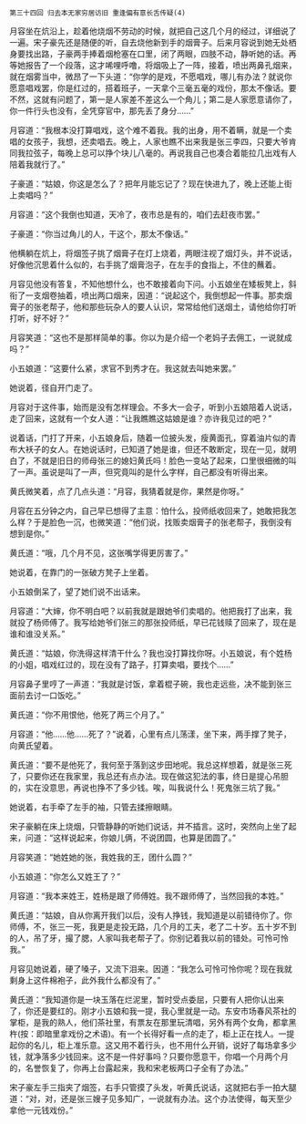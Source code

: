     第三十四回 归去本无家穷居访旧 重逢偏有意长舌传疑(4) 

   月容坐在炕沿上，趁着他烧烟不劳动的时候，就把自己这几个月的经过，详细说了一遍。宋子豪先还是随便的听，自去烧他新到手的烟膏子。后来月容说到她无处栖身要找出路，子豪两手捧着烟枪塞在口里，闭了两眼，四肢不动，静听她的话。再等她报告了一个段落，这才唏哩呼噜，将烟吸上了一阵，接着，喷出两鼻孔烟来，就在烟雾当中，微昂了一下头道：“你学的是戏，不愿唱戏，哪儿有办法？就说你愿意唱戏罢，你是红过的，搭着班子，一天拿个三毫五毫的戏份，那太不像话。要不然，这就有问题了，第一是人家差不差这么一个角儿；第二是人家愿意请你了，你一件行头也没有，全凭穿官中，那先丢了身分……”

   月容道：“我根本没打算唱戏，这个难不着我。我的出身，用不着瞒，就是一个卖唱的女孩子，我想，还卖唱去。晚上，人家也瞧不出来我是张三李四，只要大爷肯同我拉弦子，每晚上总可以挣个块儿八毫的。再说我自己也凑合着能拉几出戏有人陪着我就行了。”

   子豪道：“姑娘，你这是怎么了？把年月能忘记了？现在快进九了，晚上还能上街上卖唱吗？”

   月容道：“这个我倒也知道，天冷了，夜市总是有的，咱们去赶夜市罢。”

   子豪道：“你当过角儿的人，干这个，那太不像话。”

   他横躺在炕上，将烟签子挑了烟膏子在灯上烧着，两眼注视了烟灯头，并不说话，好像他沉思着什么似的，右手挑了烟膏泡子，在左手的食指上，不住的蘸着。

   月容见他没有答复，不知他想什么，也不敢接着向下问。小五娘坐在矮板凳上，斜衔了一支烟卷抽着，喷出两口烟来，因道：“说起这个，我倒想起一件事。那卖烟膏子的张老帮子，他和那些玩杂人的要人认识，常常给他们送烟土，请他给你打听打听，好不好？”

   月容笑道：“这也不是那样简单的事。你以为是介绍一个老妈子去佣工，一说就成吗？”

   小五娘道：“这要什么紧，求官不到秀才在。我这就去叫她来罢。”

   她说着，径自开门走了。

   月容对于这件事，始而是没有怎样理会。不多大一会子，听到小五娘陪着人说话，走了回来，这就有一个女人道：“让我瞧瞧这姑娘是谁？亦许我见过的吧？”

   说着话，门打了开来，小五娘身后，随着一位披头发，瘦黄面孔，穿着油片似的青布大袄子的女人。在她说话时，已知道了她是谁，但还不敢断定，现在一见，就明白了，不就是旧日的师母张三的媳妇黄氏吗！脸色一变站了起来，口里很细微的叫了一声。虽说是叫了一声，但究竟叫的是什么字样，自己都没有听得出来。

   黄氏微笑着，点了几点头道：“月容，我猜着就是你，果然是你呀。”

   月容在五分钟之内，自己早已想得了主意：怕什么，投师纸收回来了，她敢把我怎么样？于是脸色一沉，也微笑道：“他们说，找贩卖烟膏子的张老帮子，我倒没有想到是你。”

   黄氏道：“哦，几个月不见，这张嘴学得更厉害了。”

   她说着，在靠门的一张破方凳子上坐着。

   小五娘倒呆了，望了她们说不出话来。

   月容道：“大婶，你不明白吧？以前我就是跟她爷们卖唱的。他把我打了出来，我就投了杨师傅了。我写给她爷们张三的那张投师纸，早已花钱赎了回来了，现在是谁和谁没关系。”

   黄氏道：“姑娘，你洗得这样清干什么？我也没打算找你呀。小五娘说，有个姓杨的小姐，唱戏红过的，现在没有了路子，打算卖唱，要找个……”

   月容鼻子里哼了一声道：“我就是讨饭，拿着棍子碗，我也走远些，决不能到张三面前去讨一口饭吃。”

   黄氏道：“你不用恨他，他死了两三个月了。”

   月容道：“他……他……死了？”说着，心里有点儿荡漾，坐下来，两手撑了凳子，向黄氏望着。

   黄氏道：“要不是他死了，我何至于落到这步田地呢。我总这样想着，就是张三死了，只要你还在我家里，我总还有点办法。现在做这犯法的事，终日是提心吊胆的，实在没意思，再说也挣不了多少钱。唉，叫我说什么！死鬼张三坑了我。”

   她说着，右手牵了左手的袖，只管去揉擦眼睛。

   宋子豪躺在床上烧烟，只管静静的听她们说话，并不插言。这时，突然向上坐了起来，问道：“这样说起来，你娘儿俩，不说团圆，也算是团圆了。”

   月容笑道：“她姓她的张，我姓我的王，团什么圆？”

   小五娘道：“你怎么又姓王了？”

   月容道：“我本来姓王，姓杨是跟了师傅姓。我不跟师傅了，当然回我的本姓。”

   黄氏道：“姑娘，自从你离开我们以后，没有人挣钱，我知道是以前错待你了。你师傅，不，张三一死，我更是走投无路，几个月的工夫，老了二十岁。五十岁不到的人，吊了牙，撮了腮，人家叫我老帮子了。你别记着我以前的错处。可怜可怜我。”

   月容见她说着，硬了嗓子，又流下泪来。因道：“我怎么可怜可怜你呢？现在我就剩身上这件棉袍子，此外我什么都没有了。”

   黄氏道：“我知道你是一块玉落在烂泥里，暂时受点委屈，只要有人把你认出来了，你还是要红的。刚才小五娘和我一提，我心里就是一动。东安市场春风茶社的掌柜，是我的熟人，他们茶社里，有票友在那里玩清唱，另外有两个女角，都拿黑杵(按：即暗里拿戏份之术语)。有一个长得好看一点的走了，柜上正在找人。一提起你的名儿，柜上准乐意。这又用不着行头，也不用什么开销，说好了每场拿多少钱，就净落多少钱回来。这不是一件好事吗？只要你愿意干，你唱一个月两个月的，名誉恢复了，你再上台露起来，我和宋老板两口子全有了办法。”

   宋子豪左手三指夹了烟签，右手只管摸了头发，听黄氏说话，这就把右手一拍大腿道：“对，对，还是张三嫂子见多知广，一说就有办法。这个办法使得，每天至少拿他一元钱戏份。”

